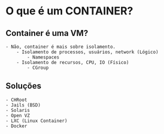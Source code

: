 # O que é um CONTAINER?

## Container é uma VM?
    - Não, container é mais sobre isolamento.
        - Isolamento de processos, usuários, network (Lógico)
            - Namespaces
        - Isolamento de recursos, CPU, IO (Físico)
            - CGroup

## Soluções
    - CHRoot
    - Jails (BSD)
    - Solaris
    - Open VZ
    - LXC (Linux Container)
    - Docker


